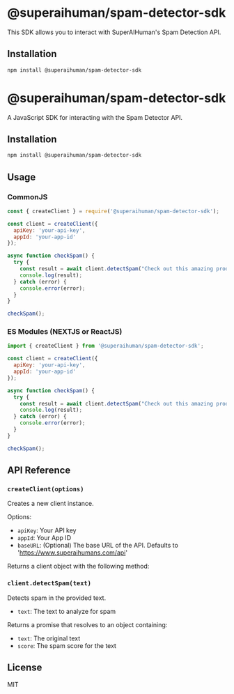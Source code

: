 # @superaihuman/spam-detector-sdk

This SDK allows you to interact with SuperAIHuman's Spam Detection API.

## Installation

```bash
npm install @superaihuman/spam-detector-sdk
```
# @superaihuman/spam-detector-sdk

A JavaScript SDK for interacting with the Spam Detector API.

## Installation

```bash
npm install @superaihuman/spam-detector-sdk
```

## Usage

### CommonJS

```javascript
const { createClient } = require('@superaihuman/spam-detector-sdk');

const client = createClient({
  apiKey: 'your-api-key',
  appId: 'your-app-id'
});

async function checkSpam() {
  try {
    const result = await client.detectSpam("Check out this amazing product; I've heard great things about it");
    console.log(result);
  } catch (error) {
    console.error(error);
  }
}

checkSpam();
```

### ES Modules (NEXTJS or ReactJS)

```javascript
import { createClient } from '@superaihuman/spam-detector-sdk';

const client = createClient({
  apiKey: 'your-api-key',
  appId: 'your-app-id'
});

async function checkSpam() {
  try {
    const result = await client.detectSpam("Check out this amazing product; I've heard great things about it");
    console.log(result);
  } catch (error) {
    console.error(error);
  }
}

checkSpam();
```


## API Reference

### `createClient(options)`

Creates a new client instance.

Options:
- `apiKey`: Your API key
- `appId`: Your App ID
- `baseURL`: (Optional) The base URL of the API. Defaults to 'https://www.superaihumans.com/api'

Returns a client object with the following method:

### `client.detectSpam(text)`

Detects spam in the provided text.

- `text`: The text to analyze for spam

Returns a promise that resolves to an object containing:
- `text`: The original text
- `score`: The spam score for the text

## License

MIT

